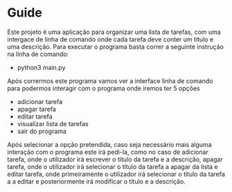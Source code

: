 # Guide

Este projeto é uma aplicação para organizar uma lista de tarefas, com uma intergace de linha de comando onde cada tarefa deve conter um título e uma descrição. Para executar o programa basta correr a seguinte instrução na linha de comando:

- python3 main.py

Após corrermos este programa vamos ver a interface linha de comando para podermos interagir com o programa onde iremos ter 5 opções

- adicionar tarefa
- apagar tarefa
- editar tarefa
- visualizar lista de tarefas
- sair do programa

Após selecionar a opção pretendida, caso seja necessário mais alguma interação com o programa este irá pedi-la, como no caso de adicionar tarefa, onde o utilizador irá escrever o título da tarefa e a descrição, apagar tarefa, onde o utilizador irá selecionar o título da tarefa a apagar da lista e editar tarefa, onde primeiramente o utilizador irá selecionar o título da tarefa a a editar e posteriormente irá modificar o título e a descrição.











